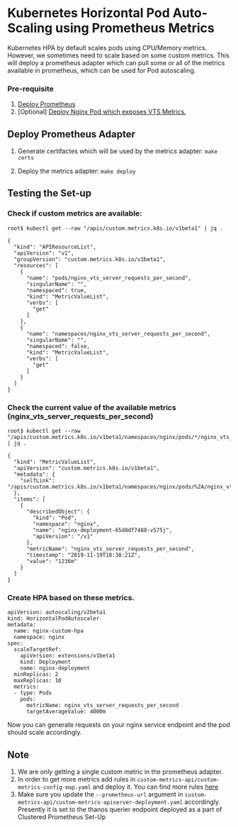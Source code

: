 # Kubernetes Horizontal Pod Auto-Scaling using Prometheus Metrics

Kubernetes HPA by default scales pods using CPU/Memory metrics. However, we sometimes need to scale based on some custom metrics. This will deploy a prometheus adapter which can pull some or all of the metrics available in prometheus, which can be used for Pod autoscaling. 

### Pre-requisite

1. [Deploy Prometheus](https://github.com/Thakurvaibhav/k8s/tree/master/monitoring#kubernetes-monitoring-and-alerting-in-less-than-5-minutes)
2. [Optional] [Deploy Nginx Pod which exposes VTS Metrics.](https://github.com/Thakurvaibhav/docker-library/tree/master/nginx-vts#nginx-and-vts-exporter-docker-files-and-kubernetes-deployment)

## Deploy Prometheus Adapter
	
1. Generate certifactes which will be used by the metrics adapter: `make certs`

2. Deploy the metrics adapter: `make deploy`

## Testing the Set-up

### Check if custom metrics are available: 
```
root$ kubectl get --raw "/apis/custom.metrics.k8s.io/v1beta1" | jq .

{
  "kind": "APIResourceList",
  "apiVersion": "v1",
  "groupVersion": "custom.metrics.k8s.io/v1beta1",
  "resources": [
    {
      "name": "pods/nginx_vts_server_requests_per_second",
      "singularName": "",
      "namespaced": true,
      "kind": "MetricValueList",
      "verbs": [
        "get"
      ]
    },
    {
      "name": "namespaces/nginx_vts_server_requests_per_second",
      "singularName": "",
      "namespaced": false,
      "kind": "MetricValueList",
      "verbs": [
        "get"
      ]
    }
  ]
}
```

### Check the current value of the available metrics (nginx_vts_server_requests_per_second)
```
root$ kubectl get --raw "/apis/custom.metrics.k8s.io/v1beta1/namespaces/nginx/pods/*/nginx_vts_server_requests_per_second" | jq .

{
  "kind": "MetricValueList",
  "apiVersion": "custom.metrics.k8s.io/v1beta1",
  "metadata": {
    "selfLink": "/apis/custom.metrics.k8s.io/v1beta1/namespaces/nginx/pods/%2A/nginx_vts_server_requests_per_second"
  },
  "items": [
    {
      "describedObject": {
        "kind": "Pod",
        "namespace": "nginx",
        "name": "nginx-deployment-65d8df7488-v575j",
        "apiVersion": "/v1"
      },
      "metricName": "nginx_vts_server_requests_per_second",
      "timestamp": "2019-11-19T18:38:21Z",
      "value": "1236m"
    }
  ]
}
```

### Create HPA based on these metrics. 
```
apiVersion: autoscaling/v2beta1
kind: HorizontalPodAutoscaler
metadata:
  name: nginx-custom-hpa
  namespace: nginx
spec:
  scaleTargetRef:
    apiVersion: extensions/v1beta1
    kind: Deployment
    name: nginx-deployment
  minReplicas: 2
  maxReplicas: 10
  metrics:
  - type: Pods
    pods:
      metricName: nginx_vts_server_requests_per_second
      targetAverageValue: 4000m
```
Now you can generate requests on your nginx service endpoint and the pod should scale accordingly. 

## Note

1. We are only getting a single custom metric in the prometheus adapter. 
2. In order to get more metrics add rules in `custom-metrics-api/custom-metrics-config-map.yaml` and deploy it. You can find more rules [here](https://github.com/DirectXMan12/k8s-prometheus-adapter/blob/5afd30edcfce7f1914591948ea71ec2b5b34af31/deploy/manifests/custom-metrics-config-map.yaml#L8)
3. Make sure you update the `--prometheus-url` argument in `custom-metrics-api/custom-metrics-apiserver-deployment.yaml` accordingly. Presently it is set to the thanos querier endpoint deployed as a part of Clustered Prometheus Set-Up
